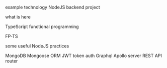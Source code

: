 example technology NodeJS backend project

what is here

TypeScript functional programming

FP-TS 

some useful NodeJS practices

MongoDB 
Mongoose ORM 
JWT token auth
Graphql Apollo server
REST API router
